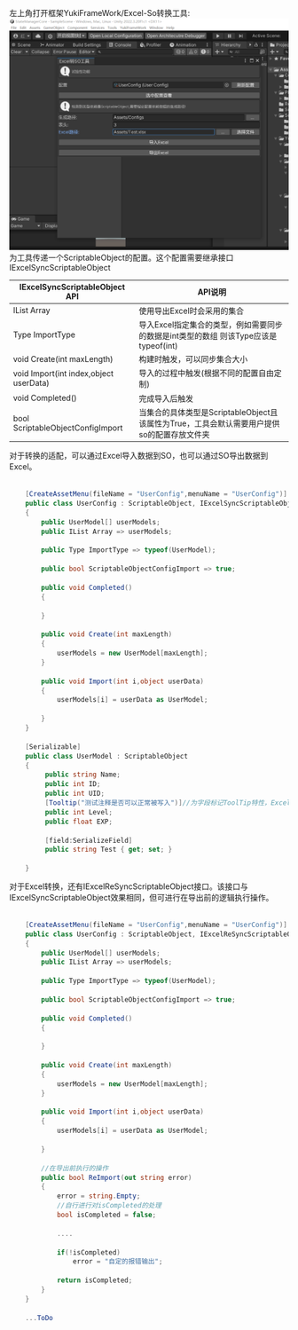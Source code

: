 

左上角打开框架YukiFrameWork/Excel-So转换工具:
![输入图片说明](Texture/9.png)
为工具传递一个ScriptableObject的配置。这个配置需要继承接口IExcelSyncScriptableObject 

|IExcelSyncScriptableObject API |API说明|
|---|---|
|IList Array|使用导出Excel时会采用的集合|
|Type ImportType|导入Excel指定集合的类型，例如需要同步的数据是int类型的数组 则该Type应该是typeof(int)|
|void Create(int maxLength)|构建时触发，可以同步集合大小|
|void Import(int index,object userData)|导入的过程中触发(根据不同的配置自由定制)|
|void Completed()|完成导入后触发|
|bool ScriptableObjectConfigImport|当集合的具体类型是ScriptableObject且该属性为True，工具会默认需要用户提供so的配置存放文件夹|

对于转换的适配，可以通过Excel导入数据到SO，也可以通过SO导出数据到Excel。


``` csharp

    [CreateAssetMenu(fileName = "UserConfig",menuName = "UserConfig")]
    public class UserConfig : ScriptableObject, IExcelSyncScriptableObject
    {
        public UserModel[] userModels;
        public IList Array => userModels;

        public Type ImportType => typeof(UserModel);

        public bool ScriptableObjectConfigImport => true;

        public void Completed()
        {
           
        }

        public void Create(int maxLength)
        {
            userModels = new UserModel[maxLength];
        }

        public void Import(int i,object userData)
        {
            userModels[i] = userData as UserModel;
            
        }
    }

    [Serializable]
    public class UserModel : ScriptableObject
    {
         public string Name;
         public int ID;
         public int UID;
         [Tooltip("测试注释是否可以正常被写入")]//为字段标记ToolTip特性，Excel文档会自动同步注释
         public int Level;
         public float EXP;

         [field:SerializeField]
         public string Test { get; set; }

    }
```

对于Excel转换，还有IExcelReSyncScriptableObject接口。该接口与IExcelSyncScriptableObject效果相同，但可进行在导出前的逻辑执行操作。

``` csharp

    [CreateAssetMenu(fileName = "UserConfig",menuName = "UserConfig")]
    public class UserConfig : ScriptableObject, IExcelReSyncScriptableObject
    {
        public UserModel[] userModels;
        public IList Array => userModels;

        public Type ImportType => typeof(UserModel);

        public bool ScriptableObjectConfigImport => true;

        public void Completed()
        {
           
        }

        public void Create(int maxLength)
        {
            userModels = new UserModel[maxLength];
        }

        public void Import(int i,object userData)
        {
            userModels[i] = userData as UserModel;
            
        }

        //在导出前执行的操作
        public bool ReImport(out string error)
        {
            error = string.Empty;
            //自行进行对isCompleted的处理
            bool isCompleted = false;

            ....

            if(!isCompleted)
                error = "自定的报错输出";

            return isCompleted;
        }
    }

    ...ToDo

```